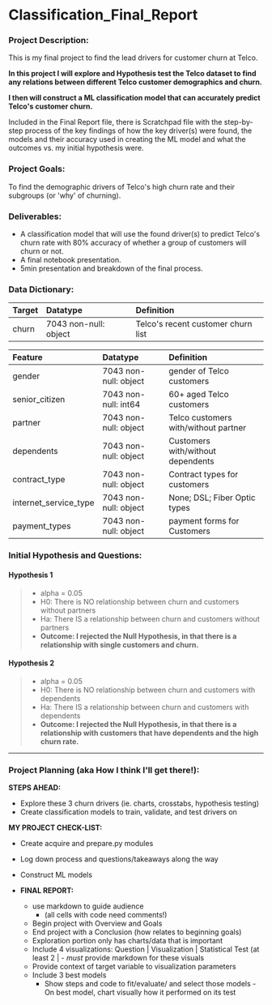 # Classification_Final_Report

### <b>Project Description:</b><br>
This is my final project to find the lead drivers for customer churn at Telco. 

<b>In this project I will explore and Hypothesis test the Telco dataset to find any relations between different Telco customer demographics and churn.

I then will construct a ML classification model that can accurately predict Telco's customer churn.</b>


Included in the Final Report file, there is Scratchpad file with the step-by-step process of the key findings of how the key driver(s) were found, the models and their accuracy used in creating the ML model and what the outcomes vs. my initial hypothesis were.

### <b>Project Goals:</b><br>
To find the demographic drivers of Telco's high churn rate and their subgroups (or 'why' of churning).


### <b>Deliverables:</b><br>
- A classification model that will use the found driver(s) to predict Telco's churn rate with 80% accuracy of whether a group of customers will churn or not.
- A final notebook presentation.
- 5min presentation and breakdown of the final process.

### <b>Data Dictionary:</b><br>
|Target|Datatype|Definition|
|:-------|:--------|:----------|
| churn | 7043 non-null: object | Telco's recent customer churn list |

|Feature|Datatype|Definition|
|:-------|:--------|:----------|
| gender           |  7043 non-null: object | gender of Telco customers|
| senior_citizen   |  7043 non-null: int64  | 60+ aged Telco customers|
| partner          |  7043 non-null: object | Telco customers with/without partner|
| dependents       |  7043 non-null: object | Customers with/without dependents|
| contract_type    |  7043 non-null: object | Contract types for customers|
| internet_service_type |  7043 non-null: object | None; DSL; Fiber Optic types|
| payment_types    |  7043 non-null: object | payment forms for Customers|



 ### <b>Initial Hypothesis and Questions:</b><br>

#### Hypothesis 1 
> - alpha = 0.05
> - H0: There is NO relationship between churn and customers without partners
> - Ha: There IS a relationship between churn and customers without partners
> - <b>Outcome: I rejected the Null Hypothesis, in that there is a relationship with single customers and churn.</b>

#### Hypothesis 2 
> - alpha = 0.05
> - H0: There is NO relationship between churn and customers with dependents
> - Ha: There IS a relationship between churn and customers with dependents
> - <b>Outcome: I rejected the Null Hypothesis, in that there is a relationship with customers that have dependents and the high churn rate.</b>

<hr style="border-top: 10px green; margin-top: 1px; margin-bottom: 1px"></hr>


 ### <b>Project Planning (aka How I think I'll get there!):</b><br>
 <b>STEPS AHEAD:</b><br>
 - Explore these 3 churn drivers
     (ie. charts, crosstabs, hypothesis testing)
 - Create classification models to train, validate, and test drivers on



 <b>MY PROJECT CHECK-LIST:</b><br>
 - Create acquire and prepare.py modules
 - Log down process and questions/takeaways along the way
 - Construct ML models


 - <b> FINAL REPORT: </b><br>
    - use markdown to guide audience
      - (all cells with code need comments!)
    - Begin project with Overview and Goals
    - End project with a Conclusion (how relates to beginning goals)
    - Exploration portion only has charts/data that is important
    - Include 4 visualizations: Question | Visualization | Statistical Test (at least 2 | 
             - <i> must</i> provide markdown for these visuals
    - Provide context of target variable to visualization parameters
    - Include 3 best models 
         - Show steps and code to fit/evaluate/ and select those models
    -On best model, chart visually how it performed on its test

